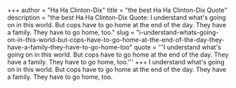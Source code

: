 +++
author = "Ha Ha Clinton-Dix"
title = "the best Ha Ha Clinton-Dix Quote"
description = "the best Ha Ha Clinton-Dix Quote: I understand what's going on in this world. But cops have to go home at the end of the day. They have a family. They have to go home, too."
slug = "i-understand-whats-going-on-in-this-world-but-cops-have-to-go-home-at-the-end-of-the-day-they-have-a-family-they-have-to-go-home-too"
quote = '''I understand what's going on in this world. But cops have to go home at the end of the day. They have a family. They have to go home, too.'''
+++
I understand what's going on in this world. But cops have to go home at the end of the day. They have a family. They have to go home, too.
